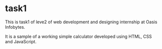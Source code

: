 # task1
This is task1 of leve2 of web development and designing internship at Oasis Infobytes.

It is a sample of a working simple calculator developed using HTML, CSS and JavaScript.
